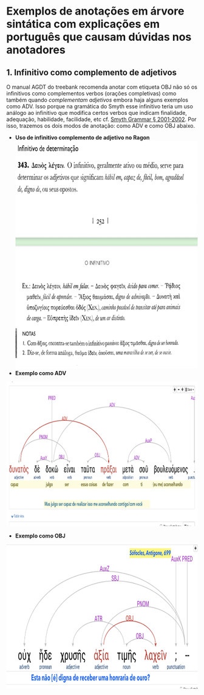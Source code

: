 
# Exemplos de anotações em árvore sintática com explicações em português que causam dúvidas nos anotadores #


<h2> 1. Infinitivo como complemento de adjetivos</h2>

O manual AGDT do treebank recomenda anotar com etiqueta OBJ não só os infinitivos como complementos verbos (orações completivas) como também quando *complementam adjetivos* embora haja alguns exemplos como ADV. Isso porque na gramática do Smyth esse infinitivo teria um uso análogo ao infinitivo que modifica certos verbos que indicam finalidade, adequação, habilidade, facilidade, etc cf. [Smyth Grammar § 2001-2002](http://www.perseus.tufts.edu/hopper/text?doc=Perseus%3Atext%3A1999.04.0007%3Asmythp%3D2002). Por isso, trazemos os dois modos de anotação: como ADV e como OBJ abaixo.

* **Uso de infinitivo complemento de adjetivo no Ragon**
<img src="img/infinitivo-determinacao-adjetivos-ragon.jpg" width="600" height="600"> </figure>
* **Exemplo como ADV** 
<img src="img/adjetivo-dunatos+infinitivo.png" width="840" height="380">

* **Exemplo como OBJ** 
<img src="img/adj+inf+OBJ.png" width="840" height="380">

